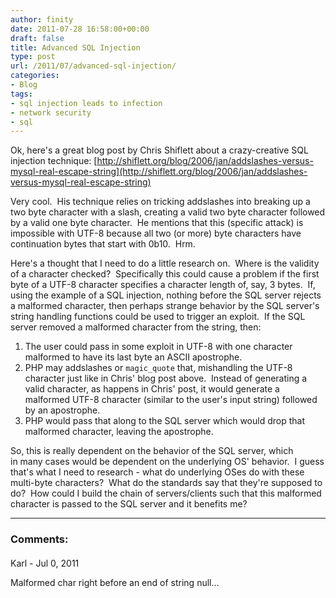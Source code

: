 ```yaml
---
author: finity
date: 2011-07-28 16:58:00+00:00
draft: false
title: Advanced SQL Injection
type: post
url: /2011/07/advanced-sql-injection/
categories:
- Blog
tags:
- sql injection leads to infection
- network security
- sql
---
```


Ok, here's a great blog post by Chris Shiflett about a crazy-creative SQL injection technique:
[http://shiflett.org/blog/2006/jan/addslashes-versus-mysql-real-escape-string](http://shiflett.org/blog/2006/jan/addslashes-versus-mysql-real-escape-string)

Very cool.  His technique relies on tricking addslashes into breaking up a two byte character with a slash, creating a valid two byte character followed by a valid one byte character.  He mentions that this (specific attack) is impossible with UTF-8 because all two (or more) byte characters have continuation bytes that start with 0b10.  Hrm.

Here's a thought that I need to do a little research on.  Where is the validity of a character checked?  Specifically this could cause a problem if the first byte of a UTF-8 character specifies a character length of, say, 3 bytes.  If, using the example of a SQL injection, nothing before the SQL server rejects a malformed character, then perhaps strange behavior by the SQL server's string handling functions could be used to trigger an exploit.  If the SQL server removed a malformed character from the string, then:



1. The user could pass in some exploit in UTF-8 with one character malformed to have its last byte an ASCII apostrophe.
2. PHP may addslashes or `magic_quote` that, mishandling the UTF-8 character just like in Chris' blog post above.  Instead of generating a valid character, as happens in Chris' post, it would generate a malformed UTF-8 character (similar to the user's input string) followed by an apostrophe.
3. PHP would pass that along to the SQL server which would drop that malformed character, leaving the apostrophe.

So, this is really dependent on the behavior of the SQL server, which in many cases would be dependent on the underlying OS' behavior.  I guess that's what I need to research - what do underlying OSes do with these multi-byte characters?  What do the standards say that they're supposed to do?  How could I build the chain of servers/clients such that this malformed character is passed to the SQL server and it benefits me?

---
### Comments:
#### 
Karl - Jul 0, 2011

Malformed char right before an end of string null...
